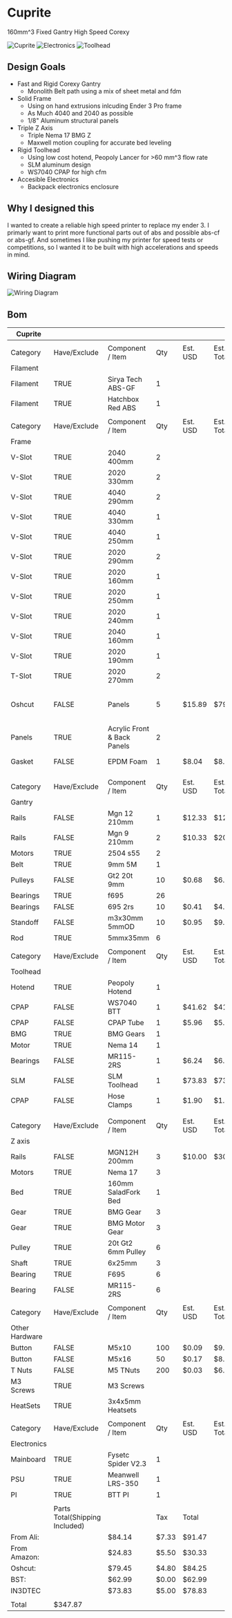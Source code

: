 # Cuprite
160mm^3 Fixed Gantry High Speed Corexy

![Cuprite](/Images/Cuprite%20Full%20Printer%20Render(Blue).png)
![Electronics](/Images/Cuprite%20Electronics%20Render%20(Blue).png)
![Toolhead](/Images/Cuprite%20Toolhead%20Focus%20Render(Blue).png)

## Design Goals
- Fast and Rigid Corexy Gantry
  * Monolith Belt path using a mix of sheet metal and fdm 
- Solid Frame
  * Using on hand extrusions inlcuding Ender 3 Pro frame
  * As Much 4040 and 2040 as possible
  * 1/8" Aluminum structural panels
- Triple Z Axis
  * Triple Nema 17 BMG Z
  * Maxwell motion coupling for accurate bed leveling
- Rigid Toolhead 
  * Using low cost hotend, Peopoly Lancer for >60 mm^3 flow rate
  * SLM aluminum design
  * WS7040 CPAP for high cfm 
- Accesible Electronics
  * Backpack electronics enclosure

 ## Why I designed this
 I wanted to create a reliable high speed printer to replace my ender 3. I primarly want to print more functional parts out of abs and possible abs-cf or abs-gf. And sometimes I like pushing my printer for speed tests or competitions, so I wanted it to be built with high accelerations and speeds in mind.

## Wiring Diagram
![Wiring Diagram](/Images/Cuprite%20Wiring.png)

## Bom 
    
| Cuprite        |                                |                                 |       |          |            |                               |                                                                                                                                                                                                                                                                                              |  |  |  |  |  |                  |
|----------------|--------------------------------|---------------------------------|-------|----------|------------|-------------------------------|----------------------------------------------------------------------------------------------------------------------------------------------------------------------------------------------------------------------------------------------------------------------------------------------|--|--|--|--|--|------------------|
|                |                                |                                 |       |          |            |                               |                                                                                                                                                                                                                                                                                              |  |  |  |  |  |                  |
| Category       | Have/Exclude                   | Component / Item                | Qty   | Est. USD | Est. Total | Notes                         | Sources                                                                                                                                                                                                                                                                                      |  |  |  |  |  | Additional Notes |
| Filament       |                                |                                 |       |          |            |                               |                                                                                                                                                                                                                                                                                              |  |  |  |  |  |                  |
| Filament       | TRUE                           | Sirya Tech ABS-GF               | 1     |          |            |                               |                                                                                                                                                                                                                                                                                              |  |  |  |  |  |                  |
| Filament       | TRUE                           | Hatchbox Red ABS                | 1     |          |            |                               |                                                                                                                                                                                                                                                                                              |  |  |  |  |  |                  |
|                |                                |                                 |       |          |            |                               |                                                                                                                                                                                                                                                                                              |  |  |  |  |  |                  |
| Category       | Have/Exclude                   | Component / Item                | Qty   | Est. USD | Est. Total | Notes                         | Sources                                                                                                                                                                                                                                                                                      |  |  |  |  |  | Additional Notes |
| Frame          |                                |                                 |       |          |            |                               |                                                                                                                                                                                                                                                                                              |  |  |  |  |  |                  |
| V-Slot         | TRUE                           | 2040 400mm                      | 2     |          |            |                               |                                                                                                                                                                                                                                                                                              |  |  |  |  |  |                  |
| V-Slot         | TRUE                           |  2020 330mm                     | 2     |          |            |                               |                                                                                                                                                                                                                                                                                              |  |  |  |  |  |                  |
| V-Slot         | TRUE                           | 4040 290mm                      | 2     |          |            |                               |                                                                                                                                                                                                                                                                                              |  |  |  |  |  |                  |
| V-Slot         | TRUE                           | 4040 330mm                      | 1     |          |            |                               |                                                                                                                                                                                                                                                                                              |  |  |  |  |  |                  |
| V-Slot         | TRUE                           | 4040 250mm                      | 1     |          |            |                               |                                                                                                                                                                                                                                                                                              |  |  |  |  |  |                  |
| V-Slot         | TRUE                           | 2020 290mm                      | 2     |          |            |                               |                                                                                                                                                                                                                                                                                              |  |  |  |  |  |                  |
| V-Slot         | TRUE                           |  2020 160mm                     | 1     |          |            |                               |                                                                                                                                                                                                                                                                                              |  |  |  |  |  |                  |
| V-Slot         | TRUE                           | 2020 250mm                      | 1     |          |            |                               |                                                                                                                                                                                                                                                                                              |  |  |  |  |  |                  |
| V-Slot         | TRUE                           | 2020 240mm                      | 1     |          |            |                               |                                                                                                                                                                                                                                                                                              |  |  |  |  |  |                  |
| V-Slot         | TRUE                           | 2040 160mm                      | 1     |          |            |                               |                                                                                                                                                                                                                                                                                              |  |  |  |  |  |                  |
| V-Slot         | TRUE                           | 2020 190mm                      | 1     |          |            |                               |                                                                                                                                                                                                                                                                                              |  |  |  |  |  |                  |
| T-Slot         | TRUE                           |  2020 270mm                     | 2     |          |            |                               |                                                                                                                                                                                                                                                                                              |  |  |  |  |  |                  |
| Oshcut         | FALSE                          | Panels                          | 5     | $15.89   | $79.45     | Using 50% off coupon, 0 holes | https://app.oshcut.com/cart/O-d8ce046d-1058-43cf-b4f8                                                                                                                                                                                                                                        |  |  |  |  |  |                  |
| Panels         | TRUE                           | Acrylic Front &amp; Back Panels | 2     |          |            |                               |                                                                                                                                                                                                                                                                                              |  |  |  |  |  |                  |
| Gasket         | FALSE                          | EPDM Foam                       | 1     | $8.04    | $8.04      |                               | https://www.aliexpress.us/item/3256805075652387.html?spm=a2g0o.cart.0.0.235338dafm4jzP&amp;mp=1&amp;pdp_npi=5%40dis%21USD%21USD%202.86%21USD%202.68%21%21USD%202.47%21%21%21%402101effb17536355347246482e8467%2112000032401824290%21ct%21US%212824547957%21%213%210&amp;gatewayAdapt=glo2usa |  |  |  |  |  |                  |
|                |                                |                                 |       |          |            |                               |                                                                                                                                                                                                                                                                                              |  |  |  |  |  |                  |
|                |                                |                                 |       |          |            |                               |                                                                                                                                                                                                                                                                                              |  |  |  |  |  |                  |
| Category       | Have/Exclude                   | Component / Item                | Qty   | Est. USD | Est. Total | Notes                         | Sources                                                                                                                                                                                                                                                                                      |  |  |  |  |  | Additional Notes |
| Gantry         |                                |                                 |       |          |            |                               |                                                                                                                                                                                                                                                                                              |  |  |  |  |  |                  |
| Rails          | FALSE                          | Mgn 12 210mm                    | 1     | $12.33   | $12.33     |                               |                                                                                                                                                                                                                                                                                              |  |  |  |  |  |                  |
| Rails          | FALSE                          | Mgn 9 210mm                     | 2     | $10.33   | $20.66     |                               |                                                                                                                                                                                                                                                                                              |  |  |  |  |  |                  |
| Motors         | TRUE                           | 2504 s55                        | 2     |          |            |                               |                                                                                                                                                                                                                                                                                              |  |  |  |  |  |                  |
| Belt           | TRUE                           | 9mm 5M                          | 1     |          |            |                               |                                                                                                                                                                                                                                                                                              |  |  |  |  |  |                  |
| Pulleys        | FALSE                          | Gt2 20t 9mm                     | 10    | $0.68    | $6.84      | Need to dehub 4               | https://www.aliexpress.us/item/3256801747103853.html                                                                                                                                                                                                                                         |  |  |  |  |  |                  |
| Bearings       | TRUE                           | f695                            | 26    |          |            |                               |                                                                                                                                                                                                                                                                                              |  |  |  |  |  |                  |
| Bearings       | FALSE                          | 695 2rs                         | 10    | $0.41    | $4.05      |                               | https://www.aliexpress.us/item/3256808351586452.html                                                                                                                                                                                                                                         |  |  |  |  |  |                  |
| Standoff       | FALSE                          | m3x30mm 5mmOD                   | 10    | $0.95    | $9.49      |                               | https://www.aliexpress.us/item/3256806837028480.html                                                                                                                                                                                                                                         |  |  |  |  |  |                  |
| Rod            | TRUE                           | 5mmx35mm                        | 6     |          |            |                               |                                                                                                                                                                                                                                                                                              |  |  |  |  |  |                  |
|                |                                |                                 |       |          |            |                               |                                                                                                                                                                                                                                                                                              |  |  |  |  |  |                  |
| Category       | Have/Exclude                   | Component / Item                | Qty   | Est. USD | Est. Total | Notes                         | Sources                                                                                                                                                                                                                                                                                      |  |  |  |  |  | Additional Notes |
| Toolhead       |                                |                                 |       |          |            |                               |                                                                                                                                                                                                                                                                                              |  |  |  |  |  |                  |
| Hotend         | TRUE                           | Peopoly Hotend                  | 1     |          |            |                               |                                                                                                                                                                                                                                                                                              |  |  |  |  |  |                  |
| CPAP           | FALSE                          | WS7040 BTT                      | 1     | $41.62   | $41.62     |                               | https://www.aliexpress.us/item/3256806907793092.html                                                                                                                                                                                                                                         |  |  |  |  |  |                  |
| CPAP           | FALSE                          | CPAP Tube                       | 1     | $5.96    | $5.96      |                               | https://www.aliexpress.us/item/3256806153167122.html                                                                                                                                                                                                                                         |  |  |  |  |  |                  |
| BMG            | TRUE                           | BMG Gears                       | 1     |          |            |                               |                                                                                                                                                                                                                                                                                              |  |  |  |  |  |                  |
| Motor          | TRUE                           | Nema 14                         | 1     |          |            |                               |                                                                                                                                                                                                                                                                                              |  |  |  |  |  |                  |
| Bearings       | FALSE                          | MR115-2RS                       | 1     | $6.24    | $6.24      |                               | https://www.aliexpress.us/item/3256807921717571.html                                                                                                                                                                                                                                         |  |  |  |  |  |                  |
| SLM            | FALSE                          | SLM Toolhead                    | 1     | $73.83   | $73.83     |                               | https://www.in3dtec.com/online-quote/                                                                                                                                                                                                                                                        |  |  |  |  |  |                  |
| CPAP           | FALSE                          | Hose Clamps                     | 1     | $1.90    | $1.90      |                               | https://www.aliexpress.us/item/3256807343760250.html                                                                                                                                                                                                                                         |  |  |  |  |  |                  |
|                |                                |                                 |       |          |            |                               |                                                                                                                                                                                                                                                                                              |  |  |  |  |  |                  |
|                |                                |                                 |       |          |            |                               |                                                                                                                                                                                                                                                                                              |  |  |  |  |  |                  |
| Category       | Have/Exclude                   | Component / Item                | Qty   | Est. USD | Est. Total | Notes                         | Sources                                                                                                                                                                                                                                                                                      |  |  |  |  |  | Additional Notes |
| Z axis         |                                |                                 |       |          |            |                               |                                                                                                                                                                                                                                                                                              |  |  |  |  |  |                  |
| Rails          | FALSE                          | MGN12H 200mm                    | 3     | $10.00   | $30.00     |                               |                                                                                                                                                                                                                                                                                              |  |  |  |  |  |                  |
| Motors         | TRUE                           |  Nema 17                        | 3     |          |            |                               |                                                                                                                                                                                                                                                                                              |  |  |  |  |  |                  |
| Bed            | TRUE                           | 160mm SaladFork Bed             | 1     |          |            |                               |                                                                                                                                                                                                                                                                                              |  |  |  |  |  |                  |
| Gear           | TRUE                           | BMG Gear                        | 3     |          |            |                               |                                                                                                                                                                                                                                                                                              |  |  |  |  |  |                  |
| Gear           | TRUE                           | BMG Motor Gear                  | 3     |          |            |                               |                                                                                                                                                                                                                                                                                              |  |  |  |  |  |                  |
| Pulley         | TRUE                           | 20t Gt2 6mm Pulley              | 6     |          |            |                               |                                                                                                                                                                                                                                                                                              |  |  |  |  |  |                  |
| Shaft          | TRUE                           | 6x25mm                          | 3     |          |            |                               |                                                                                                                                                                                                                                                                                              |  |  |  |  |  |                  |
| Bearing        | TRUE                           | F695                            | 6     |          |            |                               |                                                                                                                                                                                                                                                                                              |  |  |  |  |  |                  |
| Bearing        | FALSE                          | MR115-2RS                       | 6     |          |            | Linked in Toolhead            |                                                                                                                                                                                                                                                                                              |  |  |  |  |  |                  |
|                |                                |                                 |       |          |            |                               |                                                                                                                                                                                                                                                                                              |  |  |  |  |  |                  |
| Category       | Have/Exclude                   | Component / Item                | Qty   | Est. USD | Est. Total | Notes                         | Sources                                                                                                                                                                                                                                                                                      |  |  |  |  |  | Additional Notes |
| Other Hardware |                                |                                 |       |          |            |                               |                                                                                                                                                                                                                                                                                              |  |  |  |  |  |                  |
| Button         | FALSE                          | M5x10                           | 100   | $0.09    | $9.48      |                               | https://www.amazon.com/iexcell-Stainless-Socket-Button-Screws/dp/B0BJVNYWW1/ref=sr_1_4?s=industrial&amp;sr=1-4                                                                                                                                                                               |  |  |  |  |  |                  |
| Button         | FALSE                          | M5x16                           | 50    | $0.17    | $8.36      |                               | https://www.amazon.com/iexcell-Stainless-Socket-Button-Screws/dp/B0B5LTPSGN/ref=sr_1_4?s=industrial&amp;sr=1-4                                                                                                                                                                               |  |  |  |  |  |                  |
| T Nuts         | FALSE                          | M5 TNuts                        | 200   | $0.03    | $6.99      |                               | https://www.amazon.com/HELIFOUNER-Pieces-2020-Aluminum-Profile/dp/B0B211BNMS/ref=sr_1_1_sspa?s=industrial&amp;sr=1-1-spons&amp;sp_csd=d2lkZ2V0TmFtZT1zcF9hdGY                                                                                                                                |  |  |  |  |  |                  |
| M3 Screws      | TRUE                           | M3 Screws                       |       |          |            |                               |                                                                                                                                                                                                                                                                                              |  |  |  |  |  |                  |
| HeatSets       | TRUE                           | 3x4x5mm Heatsets                |       |          |            |                               |                                                                                                                                                                                                                                                                                              |  |  |  |  |  |                  |
|                |                                |                                 |       |          |            |                               |                                                                                                                                                                                                                                                                                              |  |  |  |  |  |                  |
| Category       | Have/Exclude                   | Component / Item                | Qty   | Est. USD | Est. Total | Notes                         | Sources                                                                                                                                                                                                                                                                                      |  |  |  |  |  | Additional Notes |
| Electronics    |                                |                                 |       |          |            |                               |                                                                                                                                                                                                                                                                                              |  |  |  |  |  |                  |
| Mainboard      | TRUE                           | Fysetc Spider V2.3              | 1     |          |            |                               |                                                                                                                                                                                                                                                                                              |  |  |  |  |  |                  |
| PSU            | TRUE                           | Meanwell LRS-350                | 1     |          |            |                               |                                                                                                                                                                                                                                                                                              |  |  |  |  |  |                  |
| PI             | TRUE                           | BTT PI                          | 1     |          |            |                               |                                                                                                                                                                                                                                                                                              |  |  |  |  |  |                  |
|                |                                |                                 |       |          |            |                               |                                                                                                                                                                                                                                                                                              |  |  |  |  |  |                  |
|                | Parts Total(Shipping Included) |                                 | Tax   | Total    |            |                               |                                                                                                                                                                                                                                                                                              |  |  |  |  |  |                  |
| From Ali:      |                                | $84.14                          | $7.33 | $91.47   |            |                               |                                                                                                                                                                                                                                                                                              |  |  |  |  |  |                  |
| From Amazon:   |                                | $24.83                          | $5.50 | $30.33   |            |                               |                                                                                                                                                                                                                                                                                              |  |  |  |  |  |                  |
| Oshcut:        |                                | $79.45                          | $4.80 | $84.25   |            |                               |                                                                                                                                                                                                                                                                                              |  |  |  |  |  |                  |
| BST:           |                                | $62.99                          | $0.00 | $62.99   |            |                               |                                                                                                                                                                                                                                                                                              |  |  |  |  |  |                  |
| IN3DTEC        |                                | $73.83                          | $5.00 | $78.83   |            |                               |                                                                                                                                                                                                                                                                                              |  |  |  |  |  |                  |
|                |                                |                                 |       |          |            |                               |                                                                                                                                                                                                                                                                                              |  |  |  |  |  |                  |
| Total          | $347.87                        |                                 |       |          |            |                               |                                                                                                                                                                                                                                                                                              |  |  |  |  |  |                  |
